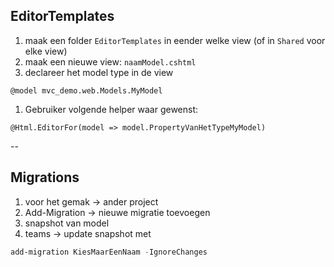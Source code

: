 ## EditorTemplates

1. maak een folder `EditorTemplates` in eender welke view (of in `Shared` voor elke view)
1. maak een nieuwe view: `naamModel.cshtml`
1. declareer het model type in de view
```cshtml
@model mvc_demo.web.Models.MyModel
```
1. Gebruiker volgende helper waar gewenst:
```cshtml
@Html.EditorFor(model => model.PropertyVanHetTypeMyModel)
```

--
## Migrations

1. voor het gemak -> ander project
1. Add-Migration -> nieuwe migratie toevoegen
1. snapshot van model
1. teams -> update snapshot met 
```powershell
add-migration KiesMaarEenNaam -IgnoreChanges
```